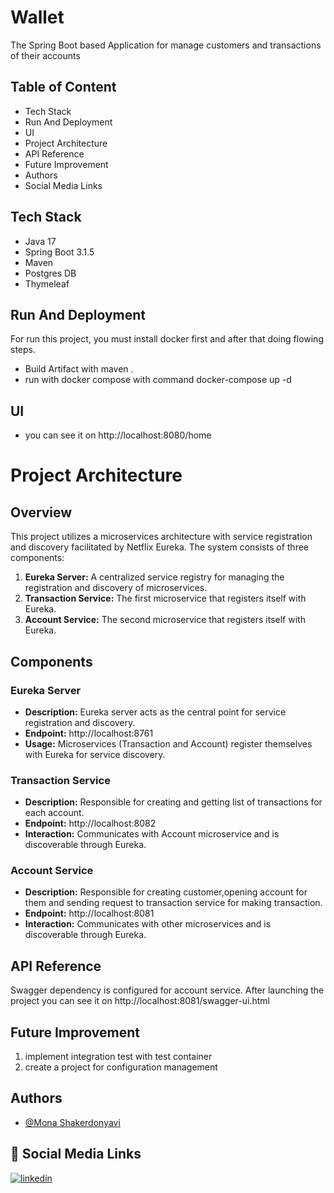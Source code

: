 # Wallet

The Spring Boot based Application for manage customers and transactions of their accounts

## Table of Content

- Tech Stack
- Run And Deployment
- UI
- Project Architecture
- API Reference
- Future Improvement
- Authors
- Social Media Links

## Tech Stack

- Java 17
- Spring Boot 3.1.5
- Maven
- Postgres DB
- Thymeleaf

## Run And Deployment

For run this project, you must install docker first and after that doing flowing steps.

- Build Artifact with maven .
- run with docker compose with command docker-compose up -d

## UI
- you can see it on http://localhost:8080/home


# Project Architecture

## Overview

This project utilizes a microservices architecture with service registration and discovery facilitated by Netflix Eureka. The system consists of three components:

1. **Eureka Server:** A centralized service registry for managing the registration and discovery of microservices.
2. **Transaction Service:** The first microservice that registers itself with Eureka.
3. **Account Service:** The second microservice that registers itself with Eureka.

## Components

### Eureka Server

- **Description:** Eureka server acts as the central point for service registration and discovery.
- **Endpoint:** http://localhost:8761
- **Usage:** Microservices (Transaction and Account) register themselves with Eureka for service discovery.

### Transaction Service

- **Description:** Responsible for creating and getting list of transactions for each account.
- **Endpoint:** http://localhost:8082
- **Interaction:** Communicates with Account microservice and is discoverable through Eureka.

### Account Service

- **Description:** Responsible for creating customer,opening account for them and sending request to transaction service for making transaction.
- **Endpoint:** http://localhost:8081
- **Interaction:** Communicates with other microservices and is discoverable through Eureka.


## API Reference

Swagger dependency is configured for account service.
After launching the project you can see it on http://localhost:8081/swagger-ui.html

## Future Improvement
1. implement integration test with test container
2. create a project for configuration management

## Authors

- [@Mona Shakerdonyavi](https://github.com/shakerdonyavi)

## 🔗 Social Media Links

[![linkedin](https://img.shields.io/badge/linkedin-0A66C2?style=for-the-badge&logo=linkedin&logoColor=white)](https://www.linkedin.com/in/mona-shakerdonyavi/)
